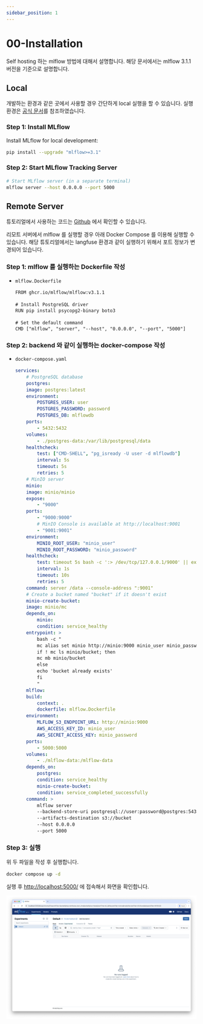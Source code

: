 ```yaml
---
sidebar_position: 1
---
```


# 00-Installation

Self hosting 하는 mlflow 방법에 대해서 설명합니다. 해당 문서에서는 mlflow 3.1.1 버전을 기준으로 설명합니다.

## Local

개발하는 환경과 같은 곳에서 사용할 경우 간단하게 local 실행을 할 수 있습니다.
실행 환경은 [공식 문서](https://mlflow.org/docs/latest/genai/getting-started/connect-environment/#setup-instructions)를 참조하였습니다.

### Step 1: Install MLflow
Install MLflow for local development:
```bash
pip install --upgrade "mlflow>=3.1"
```

### Step 2: Start MLflow Tracking Server
```bash
# Start MLflow server (in a separate terminal)
mlflow server --host 0.0.0.0 --port 5000
```

## Remote Server

튜토리얼에서 사용하는 코드는
[Github](https://github.com/Aiden-Jeon/llm-monitoring/tree/main/docker/mlflow-server)
에서 확인할 수 있습니다.

리모트 서버에서 mlflow 를 실행할 경우 아래 Docker Compose 를 이용해 실행할 수 있습니다.
해당 튜토리얼에서는 langfuse 환경과 같이 실행하기 위해서 포트 정보가 변경되어 있습니다.

### Step 1: mlflow 를 실행하는 Dockerfile 작성
- `mlflow.Dockerfile`
    ```docker
    FROM ghcr.io/mlflow/mlflow:v3.1.1

    # Install PostgreSQL driver
    RUN pip install psycopg2-binary boto3

    # Set the default command
    CMD ["mlflow", "server", "--host", "0.0.0.0", "--port", "5000"] 

    ```

### Step 2: backend 와 같이 실행하는 docker-compose 작성
- `docker-compose.yaml`
    ```yaml
    services:
        # PostgreSQL database
        postgres:
        image: postgres:latest
        environment:
            POSTGRES_USER: user
            POSTGRES_PASSWORD: password
            POSTGRES_DB: mlflowdb
        ports:
            - 5432:5432
        volumes:
            - ./postgres-data:/var/lib/postgresql/data
        healthcheck:
            test: ["CMD-SHELL", "pg_isready -U user -d mlflowdb"]
            interval: 5s
            timeout: 5s
            retries: 5
        # MinIO server
        minio:
        image: minio/minio
        expose:
            - "9000"
        ports:
            - "9000:9000"
            # MinIO Console is available at http://localhost:9001
            - "9001:9001"
        environment:
            MINIO_ROOT_USER: "minio_user"
            MINIO_ROOT_PASSWORD: "minio_password"
        healthcheck:
            test: timeout 5s bash -c ':> /dev/tcp/127.0.0.1/9000' || exit 1
            interval: 1s
            timeout: 10s
            retries: 5
        command: server /data --console-address ":9001"
        # Create a bucket named "bucket" if it doesn't exist
        minio-create-bucket:
        image: minio/mc
        depends_on:
            minio:
            condition: service_healthy
        entrypoint: >
            bash -c "
            mc alias set minio http://minio:9000 minio_user minio_password &&
            if ! mc ls minio/bucket; then
            mc mb minio/bucket
            else
            echo 'bucket already exists'
            fi
            "
        mlflow:
        build:
            context: .
            dockerfile: mlflow.Dockerfile
        environment:
            MLFLOW_S3_ENDPOINT_URL: http://minio:9000
            AWS_ACCESS_KEY_ID: minio_user
            AWS_SECRET_ACCESS_KEY: minio_password
        ports:
            - 5000:5000
        volumes:
            - ./mlflow-data:/mlflow-data
        depends_on:
            postgres:
            condition: service_healthy
            minio-create-bucket:
            condition: service_completed_successfully
        command: >
            mlflow server
            --backend-store-uri postgresql://user:password@postgres:5432/mlflowdb
            --artifacts-destination s3://bucket
            --host 0.0.0.0
            --port 5000
    ```

### Step 3: 실행

위 두 파일을 작성 후 실행합니다.
```bash
docker compose up -d
```

실행 후 [http://localhost:5000/](http://localhost:5000/) 에 접속해서 화면을 확인합니다.

![img](./self_hosting_mlflow_0.png)
